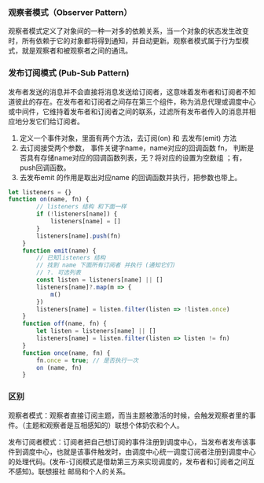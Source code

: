### 观察者模式（Observer Pattern）

观察者模式定义了对象间的一种一对多的依赖关系，当一个对象的状态发生改变时，所有依赖于它的对象都将得到通知，并自动更新。观察者模式属于行为型模式，就是观察者和被观察者之间的通讯。

### 发布订阅模式 (Pub-Sub Pattern)

发布者发送的消息并不会直接将消息发送给订阅者，这意味着发布者和订阅者不知道彼此的存在。在发布者和订阅者之间存在第三个组件，称为消息代理或调度中心或中间件，它维持着发布者和订阅者之间的联系，过滤所有发布者传入的消息并相应地分发它们给订阅者。

1. 定义一个事件对象，里面有两个方法，去订阅(on) 和 去发布(emit) 方法
2. 去订阅接受两个参数， 事件关键字name，name对应的回调函数 fn， 判断是否具有存储name对应的回调函数列表，无？将对应的设置为空数组 ；有，push回调函数。
3. 去发布emit 的作用是取出对应name 的回调函数并执行，把参数也带上。

```js
let listeners = {}
function on(name, fn) {
        // listeners 结构 和下面一样
        if (!listeners[name]) {
            listeners[name] = []
        }
        listeners[name].push(fn)
    }
    function emit(name) {
        // 已知listeners 结构
        // 找到 name 下面所有订阅者 并执行 (通知它们)
        // ?. 可选列表
        const listen = listeners[name] || []
        listeners[name]?.map(m => {
            m()
        })
        listeners[name] = listen.filter(listen => !listen.once)
    }
    function off(name, fn) {
        let listen = listeners[name] || []
        listeners[name] = listen.filter(listen => listen != fn)
    }
    function once(name, fn) {
        fn.once = true; // 是否执行一次
        on (name, fn)
    }
```

### 区别

观察者模式：观察者直接订阅主题，而当主题被激活的时候，会触发观察者里的事件。（主题和观察者是互相感知的）联想个体奶农和个人。

发布订阅者模式：订阅者把自己想订阅的事件注册到调度中心，当发布者发布该事件到调度中心，也就是该事件触发时，由调度中心统一调度订阅者注册到调度中心的处理代码。(发布-订阅模式是借助第三方来实现调度的，发布者和订阅者之间互不感知)。联想报社 邮局和个人的关系。